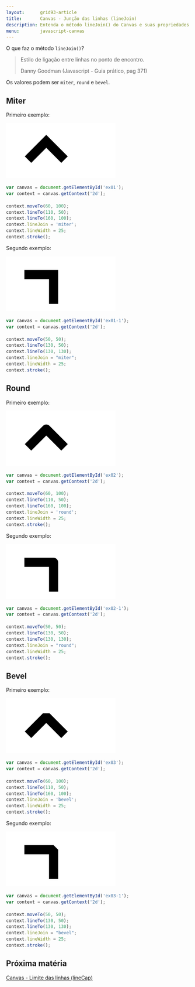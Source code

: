 ```yaml
---
layout:      grid93-article
title:       Canvas - Junção das linhas (lineJoin)
description: Entenda o método lineJoin() do Canvas e suas propriedades (miter, round e bevel)
menu:        javascript-canvas
---
```



O que faz o método `lineJoin()`?

> Estilo de ligação entre linhas no ponto de encontro.
>
> Danny Goodman (Javascript - Guia prático, pag 371) 

Os valores podem ser `miter`, `round` e `bevel`.



Miter
---

Primeiro exemplo:

<p><img src="canvas1.png" alt="fig exemplo de canvas" title="exemplo de canvas" class="canvas"/></p>

```javascript
var canvas = document.getElementById('ex01');
var context = canvas.getContext('2d');

context.moveTo(60, 100);
context.lineTo(110, 50);
context.lineTo(160, 100);
context.lineJoin = 'miter';
context.lineWidth = 25;
context.stroke();
```


Segundo exemplo:

<p><img src="canvas2.png" alt="fig exemplo de canvas" title="exemplo de canvas" class="canvas"/></p>

```javascript
var canvas = document.getElementById('ex01-1');
var context = canvas.getContext('2d');

context.moveTo(50, 50);
context.lineTo(130, 50);
context.lineTo(130, 130);
context.lineJoin = "miter";
context.lineWidth = 25;
context.stroke();
```



Round
---

Primeiro exemplo:

<p><img src="canvas3.png" alt="fig exemplo de canvas" title="exemplo de canvas" class="canvas"/></p>


```javascript
var canvas = document.getElementById('ex02');
var context = canvas.getContext('2d');

context.moveTo(60, 100);
context.lineTo(110, 50);
context.lineTo(160, 100);
context.lineJoin = 'round';
context.lineWidth = 25;
context.stroke();
```


Segundo exemplo:

<p><img src="canvas4.png" alt="fig exemplo de canvas" title="exemplo de canvas" class="canvas"/></p>

```javascript
var canvas = document.getElementById('ex02-1');
var context = canvas.getContext('2d');

context.moveTo(50, 50);
context.lineTo(130, 50);
context.lineTo(130, 130);
context.lineJoin = "round";
context.lineWidth = 25;
context.stroke();
```



Bevel
---

Primeiro exemplo:

<p><img src="canvas5.png" alt="fig exemplo de canvas" title="exemplo de canvas" class="canvas"/></p>


```javascript
var canvas = document.getElementById('ex03');
var context = canvas.getContext('2d');

context.moveTo(60, 100);
context.lineTo(110, 50);
context.lineTo(160, 100);
context.lineJoin = 'bevel';
context.lineWidth = 25;
context.stroke();
```

Segundo exemplo:

<p><img src="canvas6.png" alt="fig exemplo de canvas" title="exemplo de canvas" class="canvas"/></p>


```javascript
var canvas = document.getElementById('ex03-1');
var context = canvas.getContext('2d');

context.moveTo(50, 50);
context.lineTo(130, 50);
context.lineTo(130, 130);
context.lineJoin = "bevel";
context.lineWidth = 25;
context.stroke();
```



Próxima matéria
---

[Canvas - Limite das linhas (lineCap)](/javascript/canvas/linecap-butt-round-square/)
